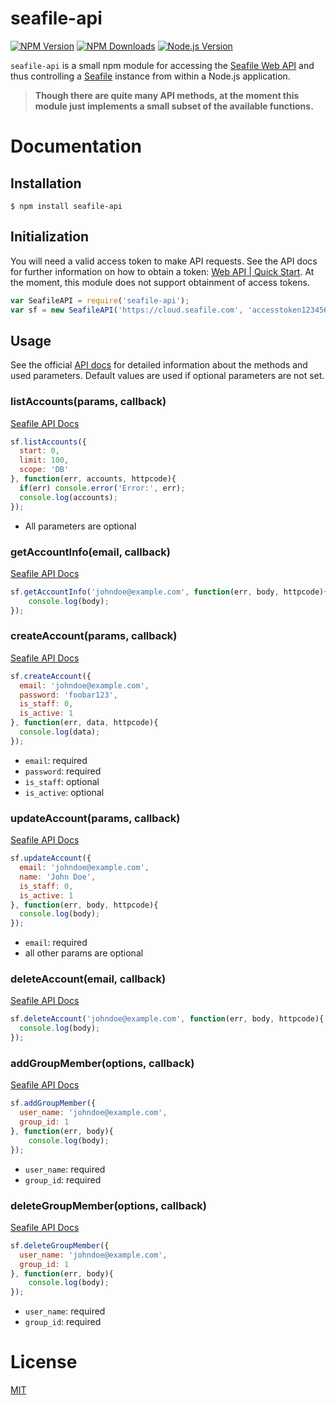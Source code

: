 # seafile-api

[![NPM Version][npm-image]][npm-url]
[![NPM Downloads][downloads-image]][downloads-url]
[![Node.js Version][node-version-image]][node-version-url]

`seafile-api` is a small npm module for accessing the [Seafile Web API](http://manual.seafile.com/develop/web_api.html) and thus controlling a [Seafile](https://www.seafile.com/en/home/) instance from within a Node.js application.

> **Though there are quite many API methods, at the moment this module just implements a small subset of the available functions.**

# Documentation
## Installation
```
$ npm install seafile-api
```

## Initialization
You will need a valid access token to make API requests. See the API docs for further information on how to obtain a token: [Web API | Quick Start](http://manual.seafile.com/develop/web_api.html#quick-start).
At the moment, this module does not support obtainment of access tokens.

```js
var SeafileAPI = require('seafile-api');
var sf = new SeafileAPI('https://cloud.seafile.com', 'accesstoken123456789');
```

## Usage

See the official [API docs](http://manual.seafile.com/develop/web_api.html) for detailed information about the methods and used parameters.
Default values are used if optional parameters are not set.


### listAccounts(params, callback)
[Seafile API Docs](http://manual.seafile.com/develop/web_api.html#list-accounts)

```js
sf.listAccounts({
  start: 0,
  limit: 100,
  scope: 'DB'
}, function(err, accounts, httpcode){
  if(err) console.error('Error:', err);
  console.log(accounts);
});
```

* All parameters are optional


### getAccountInfo(email, callback)
[Seafile API Docs](http://manual.seafile.com/develop/web_api.html#get-account)

```js
sf.getAccountInfo('johndoe@example.com', function(err, body, httpcode){
    console.log(body);
});
```


### createAccount(params, callback)
[Seafile API Docs](http://manual.seafile.com/develop/web_api.html#create-account)

```js
sf.createAccount({
  email: 'johndoe@example.com',
  password: 'foobar123',
  is_staff: 0,
  is_active: 1
}, function(err, data, httpcode){
  console.log(data);
});
```

* `email`: required
* `password`: required
* `is_staff`: optional
* `is_active`: optional


### updateAccount(params, callback)
[Seafile API Docs](http://manual.seafile.com/develop/web_api.html#update-account)

```js
sf.updateAccount({
  email: 'johndoe@example.com',
  name: 'John Doe',
  is_staff: 0,
  is_active: 1
}, function(err, body, httpcode){
  console.log(body);
});
```

* `email`: required
* all other params are optional


### deleteAccount(email, callback)
[Seafile API Docs](http://manual.seafile.com/develop/web_api.html#delete-account)

```js
sf.deleteAccount('johndoe@example.com', function(err, body, httpcode){
  console.log(body);
});
```



### addGroupMember(options, callback)
[Seafile API Docs](http://manual.seafile.com/develop/web_api.html#add-a-group-member)

```js
sf.addGroupMember({
  user_name: 'johndoe@example.com',
  group_id: 1
}, function(err, body){
    console.log(body);
});
```

* `user_name`: required
* `group_id`: required

### deleteGroupMember(options, callback)
[Seafile API Docs](http://manual.seafile.com/develop/web_api.html#delete-a-group-member)

```js
sf.deleteGroupMember({
  user_name: 'johndoe@example.com',
  group_id: 1
}, function(err, body){
    console.log(body);
});
```

* `user_name`: required
* `group_id`: required


# License
[MIT](https://opensource.org/licenses/MIT)


[npm-image]: https://img.shields.io/npm/v/seafile-api.svg
[npm-url]: https://npmjs.org/package/seafile-api
[node-version-image]: http://img.shields.io/node/v/seafile-api.svg
[node-version-url]: http://nodejs.org/download/
[downloads-image]: https://img.shields.io/npm/dm/seafile-api.svg
[downloads-url]: https://npmjs.org/package/seafile-api
